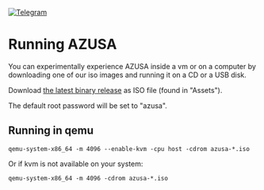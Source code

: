[![Telegram](https://img.shields.io/badge/chat-telegram-blue.svg?logo=telegram&logoColor=white)](https://t.me/azusa_en)

# Running AZUSA

You can experimentally experience AZUSA inside a vm or on a computer by downloading one of our iso images and running it on a CD or a USB disk.

Download [the latest binary release](https://github.com/AzusaOS/azusa-run/releases) as ISO file (found in "Assets").

The default root password will be set to "azusa".

## Running in qemu

	qemu-system-x86_64 -m 4096 --enable-kvm -cpu host -cdrom azusa-*.iso

Or if kvm is not available on your system:

	qemu-system-x86_64 -m 4096 -cdrom azusa-*.iso
